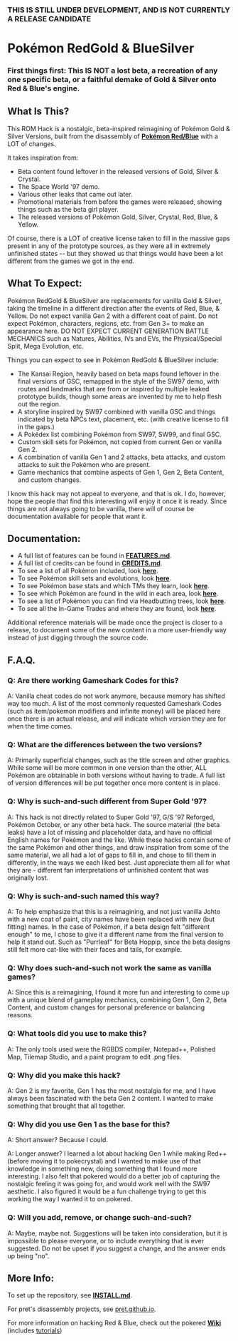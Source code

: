 ### THIS IS STILL UNDER DEVELOPMENT, AND IS NOT CURRENTLY A RELEASE CANDIDATE


# Pokémon RedGold & BlueSilver


### First things first: This IS NOT a lost beta, a recreation of any one specific beta, or a faithful demake of Gold & Silver onto Red & Blue's engine.


## What Is This?

This ROM Hack is a nostalgic, beta-inspired reimagining of Pokémon Gold & Silver Versions, built from the disassembly of [**Pokémon Red/Blue**][pokered] with a LOT of changes.

It takes inspiration from:
* Beta content found leftover in the released versions of Gold, Silver & Crystal.
* The Space World '97 demo.
* Various other leaks that came out later.
* Promotional materials from before the games were released, showing things such as the beta girl player.
* The released versions of Pokémon Gold, Silver, Crystal, Red, Blue, & Yellow.

Of course, there is a LOT of creative license taken to fill in the massive gaps present in any of the prototype sources, as they were all in extremely unfinished states -- but they showed us that things would have been a lot different from the games we got in the end.


## What To Expect:

Pokémon RedGold & BlueSilver are replacements for vanilla Gold & Silver, taking the timeline in a different direction after the events of Red, Blue, & Yellow. Do not expect vanilla Gen 2 with a different coat of paint. Do not expect Pokémon, characters, regions, etc. from Gen 3+ to make an appearance here. DO NOT EXPECT CURRENT GENERATION BATTLE MECHANICS such as Natures, Abilities, IVs and EVs, the Physical/Special Split, Mega Evolution, etc.

Things you can expect to see in Pokémon RedGold & BlueSilver include:
* The Kansai Region, heavily based on beta maps found leftover in the final versions of GSC, remapped in the style of the SW97 demo, with routes and landmarks that are from or inspired by multiple leaked prototype builds, though some areas are invented by me to help flesh out the region.
* A storyline inspired by SW97 combined with vanilla GSC and things indicated by beta NPCs text, placement, etc. (with creative license to fill in the gaps.)
* A Pokédex list combining Pokémon from SW97, SW99, and final GSC.
* Custom skill sets for Pokémon, not copied from current Gen or vanilla Gen 2.
* A combination of vanilla Gen 1 and 2 attacks, beta attacks, and custom attacks to suit the Pokémon who are present.
* Game mechanics that combine aspects of Gen 1, Gen 2, Beta Content, and custom changes.

I know this hack may not appeal to everyone, and that is ok. I do, however, hope the people that find this interesting will enjoy it once it is ready. Since things are not always going to be vanilla, there will of course be documentation available for people that want it.


## Documentation:

* A full list of features can be found in [**FEATURES.md**](FEATURES.md).
* A full list of credits can be found in [**CREDITS.md**](CREDITS.md).
* To see a list of all Pokémon included, look [**here**](constants/pokemon_constants.asm).
* To see Pokémon skill sets and evolutions, look [**here**](data/pokemon/evos_attacks.asm).
* To see Pokémon base stats and which TMs they learn, look [**here**](data/pokemon/base_stats/).
* To see which Pokémon are found in the wild in each area, look [**here**](data/wild/wildmons.asm).
* To see a list of Pokémon you can find via Headbutting trees, look [**here**](data/wild/headbutt_trees.asm).
* To see all the In-Game Trades and where they are found, look [**here**](data/events/trades.asm).

Additional reference materials will be made once the project is closer to a release, to document some of the new content in a more user-friendly way instead of just digging through the source code.


## F.A.Q.

### Q: Are there working Gameshark Codes for this?
A: Vanilla cheat codes do not work anymore, because memory has shifted way too much. A list of the most commonly requested Gameshark Codes (such as item/pokemon modifiers and infinite money) will be placed here once there is an actual release, and will indicate which version they are for when the time comes.

### Q: What are the differences between the two versions?
A: Primarily superficial changes, such as the title screen and other graphics. While some will be more common in one version than the other, ALL Pokémon are obtainable in both versions without having to trade. A full list of version differences will be put together once more content is in place.

### Q: Why is such-and-such different from Super Gold '97?
A: This hack is not directly related to Super Gold '97, G/S '97 Reforged, Pokémon October, or any other beta hack. The source material (the beta leaks) have a lot of missing and placeholder data, and have no official English names for Pokémon and the like. While these hacks contain some of the same Pokémon and other things, and draw inspiration from some of the same material, we all had a lot of gaps to fill in, and chose to fill them in differently, in the ways we each liked best. Just appreciate them all for what they are - different fan interpretations of unfinished content that was originally lost.

### Q: Why is such-and-such named this way?
A: To help emphasize that this is a reimagining, and not just vanilla Johto with a new coat of paint, city names have been replaced with new (but fitting) names. In the case of Pokémon, if a beta design felt "different enough" to me, I chose to give it a different name from the final version to help it stand out. Such as "Purrleaf" for Beta Hoppip, since the beta designs still felt more cat-like with their faces and tails, for example.

### Q: Why does such-and-such not work the same as vanilla games?
A: Since this is a reimagining, I found it more fun and interesting to come up with a unique blend of gameplay mechanics, combining Gen 1, Gen 2, Beta Content, and custom changes for personal preference or balancing reasons.

### Q: What tools did you use to make this?
A: The only tools used were the RGBDS compiler, Notepad++, Polished Map, Tilemap Studio, and a paint program to edit .png files.

### Q: Why did you make this hack?
A: Gen 2 is my favorite, Gen 1 has the most nostalgia for me, and I have always been fascinated with the beta Gen 2 content. I wanted to make something that brought that all together.

### Q: Why did you use Gen 1 as the base for this?
A: Short answer? Because I could.

A: Longer answer? I learned a lot about hacking Gen 1 while making Red++ (before moving it to pokecrystal) and I wanted to make use of that knowledge in something new, doing something that I found more interesting. I also felt that pokered would do a better job of capturing the nostalgic feeling it was going for, and would work well with the SW97 aesthetic. I also figured it would be a fun challenge trying to get this working the way I wanted it to on pokered.

### Q: Will you add, remove, or change such-and-such?
A: Maybe, maybe not. Suggestions will be taken into consideration, but it is impossible to please everyone, or to include everything that is ever suggested. Do not be upset if you suggest a change, and the answer ends up being "no".


## More Info:

To set up the repository, see [**INSTALL.md**](INSTALL.md).

For pret's disassembly projects, see [pret.github.io](https://pret.github.io/).

For more information on hacking Red & Blue, check out the pokered [**Wiki**][wiki] (includes [tutorials][tutorials])

[pokered]: https://github.com/pret/pokered
[wiki]: https://github.com/pret/pokered/wiki
[tutorials]: https://github.com/pret/pokered/wiki/Tutorials

